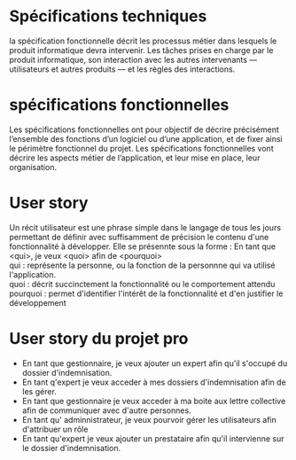 # Spécifications techniques

 la spécification fonctionnelle décrit les processus métier dans lesquels le produit informatique devra intervenir. Les tâches prises en charge par le produit informatique, son interaction avec les autres intervenants — utilisateurs et autres produits — et les règles des interactions.

# spécifications fonctionnelles

Les spécifications fonctionnelles ont pour objectif de décrire précisément l’ensemble des fonctions d’un logiciel ou d’une application, et de fixer ainsi le périmètre fonctionnel du projet.
Les spécifications fonctionnelles vont décrire les aspects métier de l’application, et leur mise en place, leur organisation.

# User story

Un récit utilisateur est une phrase simple dans le langage de tous les jours permettant de définir avec suffisamment de précision le contenu d'une fonctionnalité à développer.
Elle se présennte sous la forme :  En tant que \<qui>, je veux \<quoi> afin de \<pourquoi>  
qui :  représente la personne, ou la fonction de la personnne qui va utilisé l'application.  
quoi : décrit succinctement la fonctionnalité ou le comportement attendu  
pourquoi : permet d'identifier l'intérêt de la fonctionnalité et d'en justifier le développement

# User story du projet pro

- En tant que gestionnaire, je veux ajouter un expert afin qu'il s'occupé du dossier d'indemnisation. 
- En tant q'expert je veux acceder à mes dossiers d'indemnisation afin de les gérer.
- En tant que gestionnaire je veux acceder à ma boite aux lettre collective afin de communiquer avec d'autre personnes.
- En tant qu' adminnistrateur, je veux pourvoir gérer les utilisateurs afin d'attribuer un rôle 
- En tant qu'expert je veux ajouter un prestataire afin qu'il intervienne sur le dossier d'indemnisation.